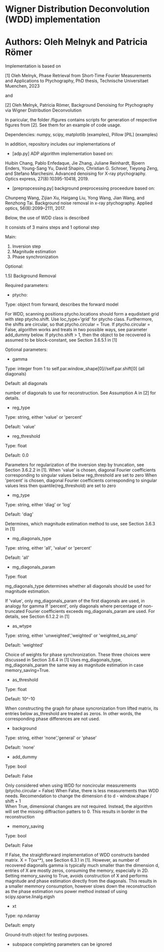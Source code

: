 # Wigner Distribution Deconvolution (WDD) implementation 
# Authors: Oleh Melnyk and Patricia Römer

Implementation is based on 

[1] Oleh Melnyk, Phase Retrieval from Short-Time Fourier Measurements and Applications to Ptychography, PhD thesis, Technische Universitaet Muenchen, 2023

and

[2] Oleh Melnyk, Patricia Römer, Background Denoising for Ptychography via Wigner Distribution Deconvolution

In paricular, the folder /figures contains scripts for generation of respective figures from [2]. See them for an example of code usage.

Dependencies: numpy, scipy, matplotlib (examples), Pillow [PIL] (examples)

In addition, repository includes our implementations of

- [adp.py] ADP algorithm implementation based on:

Huibin Chang, Pablo Enfedaque, Jie Zhang, Juliane Reinhardt, Bjoern Enders, Young-Sang Yu, David Shapiro, Christian G. Schroer, Tieyong Zeng, and Stefano Marchesini. Advanced denoising for X-ray ptychography. Optics express, 27(8):10395-10418, 2019.
  
- [prepropcessing.py] background preprocessing proceedure based on:

Chunpeng Wang, Zijian Xu, Haigang Liu, Yong Wang, Jian Wang, and Renzhong Tai. Background noise removal in x-ray ptychography. Applied optics, 56(8):2099–2111, 2017.

Below, the use of WDD class is described 

It consists of 3 mains steps and 1 optional step

Main: 

1) Inversion step
2) Magnitude estimation
3) Phase synchronization

Optional:

1.5) Background Removal    
 
Required parameters:

- ptycho: 

Type: object from forward, describes the forward model 

For WDD, scanning positions ptycho.locations should form a equdistant grid with step ptycho.shift. Use loc_type='grid' for ptycho class. 
Furthermore, the shifts are circular, so that ptycho.circular = True. 
If ptycho.circular = False, algorithm works and treats in two possible ways, see parameter add_dummy below. 
If ptycho.shift > 1, then the object to be recovered is assumed to be block-constant, see Section 3.6.5.1 in [1]    

Optional parameters:

- gamma 

Type: integer from 1 to self.par.window_shape[0]//self.par.shift[0] (all diagonals)

Default: all diagonals

number of diagonals to use for reconstruction. See Assumption A in [2] for details.
 
- reg_type

Type: string, either 'value' or 'percent'

Default: 'value'

- reg_threshold

Type: float  

Default: 0.0

Parameters for regularization of the inversion step by truncation, see Section 3.6.2.2 in [1]. 
When 'value' is chosen, diagonal Fourier coefficients corresponding to singular values below reg_threshold are set to zero
When 'percent' is chosen, diagonal Fourier coefficients corresponding to singular values less then quantile(reg_threshold) are set to zero 

- mg_type

Type: string, either 'diag' or 'log'

Default: 'diag'

Determines, which magnitude estimation method to use, see Section 3.6.3 in [1]

- mg_diagonals_type

Type: string, either 'all', 'value' or 'percent'

Default: 'all'

- mg_diagonals_param

Type: float 

mg_diagonals_type determines whether all diagonals should be used for magnitude estimation. 

If 'value', only mg_diagonals_param of the first diagonals are used, in analogy for gamma 
If 'percent', only diagonals where percentage of non-truncated Fourier coefficients exceeds mg_diagonals_param are used.
For details, see Section 6.1.2.2 in [1]

- as_wtype

Type: string, either 'unweighted','weighted' or 'weighted_sq_amp'

Default: 'weighted'

Choice of weights for phase synchronization. These three choices were discussed in Section 3.6.4 in [1]
Uses mg_diagonals_type, mg_diagonals_param the same way as magnitude estimation in case memory_saving=True. 

- as_threshold

Type: float 

Default: 10^-10

When constructing the graph for phase syncronization from lifted matrix, its entries below as_threshold 
are treated as zeros. In other words, the corresponding phase differences are not used.

- background 

Type: string, either 'none','general' or 'phase'

Default: 'none'
 
- add_dummy

Type: bool

Default: False

Only considered when using WDD for noncircular measurements (ptycho.circular = False)
When False, there is less measurements than WDD needs. Recomendation to change the dimension d to d - window.shape / shift + 1  
When True, dimensional changes are not required. Instead, the algorithm will set the missing diffraction patters to 0. This results in border in the reconstruction

- memory_saving

Type: bool

Default: False

If False, the straightforward implementation of WDD constructs banded matrix. X = T(xx^*), see Section 6.3.1 in [1]. However, as number of recovered diagonalls gamma is typically much smaller than the dimension d, entries of X are mostly zeros, consuming the memory, especially in 2D. Setting memory_saving to True, avoids construction of X and performs magnitude and phase estimation directly from the diagonals. This results in a smaller memmory consumption, however slows down the reconstruction as the phase estimation runs power method instead of using scipy.sparse.linalg.eigsh    

- xt

Type: np.ndarray

Default: empty

Ground-truth object for testing purposes.

- subspace completing parameters can be ignored
